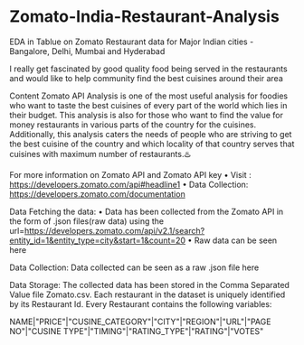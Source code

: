# Zomato-India-Restaurant-Analysis
EDA in Tablue on Zomato Restaurant data for Major Indian cities - Bangalore, Delhi, Mumbai and Hyderabad 

I really get fascinated by good quality food being served in the restaurants and would like to help community find the best cuisines around their area

Content
Zomato API Analysis is one of the most useful analysis for foodies who want to taste the best cuisines of every part of the world which lies in their budget. This analysis is also for those who want to find the value for money restaurants in various parts of the country for the cuisines. Additionally, this analysis caters the needs of people who are striving to get the best cuisine of the country and which locality of that country serves that cuisines with maximum number of restaurants.♨️

For more information on Zomato API and Zomato API key • Visit : https://developers.zomato.com/api#headline1 • Data Collection: https://developers.zomato.com/documentation

Data Fetching the data: • Data has been collected from the Zomato API in the form of .json files(raw data) using the url=https://developers.zomato.com/api/v2.1/search?entity_id=1&entity_type=city&start=1&count=20 • Raw data can be seen here

Data Collection: Data collected can be seen as a raw .json file here

Data Storage: The collected data has been stored in the Comma Separated Value file Zomato.csv. Each restaurant in the dataset is uniquely identified by its Restaurant Id. Every Restaurant contains the following variables:

NAME|"PRICE"|"CUSINE_CATEGORY"|"CITY"|"REGION"|"URL"|"PAGE NO"|"CUSINE TYPE"|"TIMING"|"RATING_TYPE"|"RATING"|"VOTES"			

